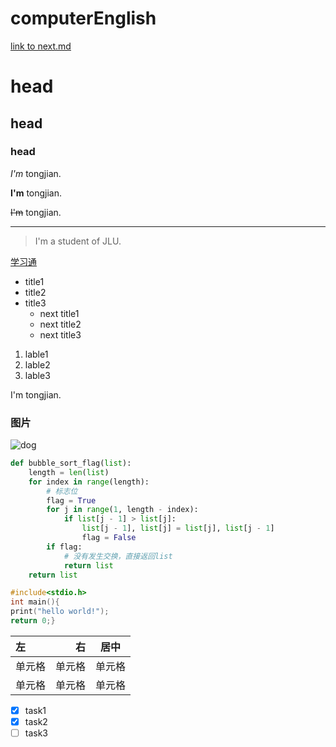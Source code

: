 # computerEnglish
[link to next.md](https://github.com/tongjian131/computerEnglish/blob/main/next.md)
# head
## head
### head
*I'm* tongjian.

**I'm** tongjian.

~~I'm~~ tongjian.


---

>I'm a student of JLU.

[学习通](http://www.chaoxing.com)

* title1
* title2
* title3 
  * next title1
  * next title2
  * next title3
 
1. lable1
2. lable2
3. lable3   

<p>I'm tongjian.</p >

### 图片
![dog](https://t7.baidu.com/it/u=4162611394,4275913936&fm=193&f=GIF)

```python
def bubble_sort_flag(list):
    length = len(list)
    for index in range(length):
        # 标志位
        flag = True
        for j in range(1, length - index):
            if list[j - 1] > list[j]:
                list[j - 1], list[j] = list[j], list[j - 1]
                flag = False
        if flag:
            # 没有发生交换，直接返回list
            return list
    return list
```

```c
#include<stdio.h>
int main(){
print("hello world!");
return 0;}

```
| 左 | 右 | 居中 |
| :-----| ----: | :----: |
| 单元格 | 单元格 | 单元格 |
| 单元格 | 单元格 | 单元格 |

* [x] task1
* [x] task2
* [ ] task3
